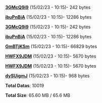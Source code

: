 [**3GMcQ9i9**](/data/3GMcQ9i9.txt) (15/02/23 - 10:15)- 242 bytes

[**ibuPnBiA**](/data/ibuPnBiA.txt) (15/02/23 - 10:15)- 12286 bytes

[**3GMcQ9i9**](/data/3GMcQ9i9.txt) (15/02/23 - 10:15)- 242 bytes

[**ibuPnBiA**](/data/ibuPnBiA.txt) (15/02/23 - 10:15)- 12286 bytes

[**GmBTjKSm**](/data/GmBTjKSm.txt) (15/02/23 - 10:15)- 66829 bytes

[**HWFX9JDM**](/data/HWFX9JDM.txt) (15/02/23 - 10:15)- 5670 bytes

[**HWFX9JDM**](/data/HWFX9JDM.txt) (15/02/23 - 10:15)- 5670 bytes

[**dySUigmJ**](/data/dySUigmJ.txt) (15/02/23 - 10:15)- 968 bytes

**Total Datas**: 10019

**Total Size**: 65.60 MB / 65.6 MB